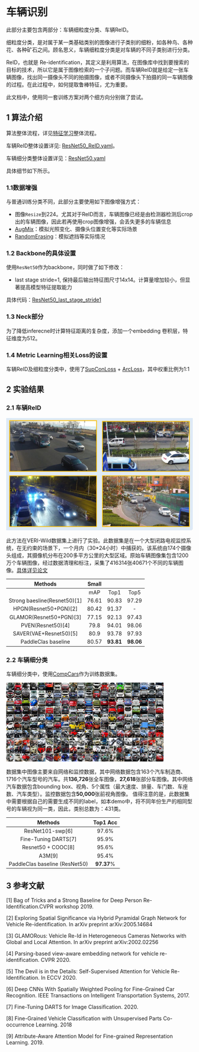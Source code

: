 # 车辆识别
此部分主要包含两部分：车辆细粒度分类、车辆ReID。

细粒度分类，是对属于某一类基础类别的图像进行子类别的细粉，如各种鸟、各种花、各种矿石之间。顾名思义，车辆细粒度分类是对车辆的不同子类别进行分类。

ReID，也就是 Re-identification，其定义是利用算法，在图像库中找到要搜索的目标的技术，所以它是属于图像检索的一个子问题。而车辆ReID就是给定一张车辆图像，找出同一摄像头不同的拍摄图像，或者不同摄像头下拍摄的同一车辆图像的过程。在此过程中，如何提取鲁棒特征，尤为重要。

此文档中，使用同一套训练方案对两个细方向分别做了尝试。

## 1 算法介绍
算法整体流程，详见[特征学习](./feature_learning.md)整体流程。

车辆ReID整体设置详见: [ResNet50_ReID.yaml](../../../ppcls/configs/Vehicle/ResNet50_ReID.yaml)。

车辆细分类整体设置详见：[ResNet50.yaml](../../../ppcls/configs/Vehicle/ResNet50.yaml)

具体细节如下所示。

### 1.1数据增强

与普通训练分类不同，此部分主要使用如下图像增强方式：

- 图像`Resize`到224。尤其对于ReID而言，车辆图像已经是由检测器检测后crop出的车辆图像，因此若再使用crop图像增强，会丢失更多的车辆信息
- [AugMix](https://arxiv.org/abs/1912.02781v1)：模拟光照变化、摄像头位置变化等实际场景
- [RandomErasing](https://arxiv.org/pdf/1708.04896v2.pdf)：模拟遮挡等实际情况

### 1.2 Backbone的具体设置

使用`ResNet50`作为backbone，同时做了如下修改：

 - last stage stride=1, 保持最后输出特征图尺寸14x14。计算量增加较小，但显著提高模型特征提取能力


具体代码：[ResNet50_last_stage_stride1](../../../ppcls/arch/backbone/variant_models/resnet_variant.py)

### 1.3 Neck部分

为了降低inferecne时计算特征距离的复杂度，添加一个embedding 卷积层，特征维度为512。

### 1.4 Metric Learning相关Loss的设置

车辆ReID及细粒度分类中，使用了[SupConLoss](../../../ppcls/loss/supconloss.py) + [ArcLoss](../../../ppcls/arch/gears/arcmargin.py)，其中权重比例为1:1

## 2 实验结果

### 2.1 车辆ReID

<img src="../../images/recognition/vehicle/cars.JPG" style="zoom:50%;" />

此方法在VERI-Wild数据集上进行了实验。此数据集是在一个大型闭路电视监控系统，在无约束的场景下，一个月内（30*24小时）中捕获的。该系统由174个摄像头组成，其摄像机分布在200多平方公里的大型区域。原始车辆图像集包含1200万个车辆图像，经过数据清理和标注，采集了416314张40671个不同的车辆图像。[具体详见论文](https://github.com/PKU-IMRE/VERI-Wild)

|         **Methods**          | **Small** |           |           |
| :--------------------------: | :-------: | :-------: | :-------: |
|                              |    mAP    |   Top1    |   Top5    |
| Strong baesline(Resnet50)[1] |   76.61   |   90.83   |   97.29   |
|    HPGN(Resnet50+PGN)[2]     |   80.42   |   91.37   |     -     |
|   GLAMOR(Resnet50+PGN)[3]    |   77.15   |   92.13   |   97.43   |
|      PVEN(Resnet50)[4]       |   79.8    |   94.01   |   98.06   |
|    SAVER(VAE+Resnet50)[5]    |   80.9    |   93.78   |   97.93   |
|     PaddleClas  baseline     |   80.57   | **93.81** | **98.06** |

### 2.2 车辆细分类

车辆细分类中，使用[CompCars](http://mmlab.ie.cuhk.edu.hk/datasets/comp_cars/index.html)作为训练数据集。

![](../../images/recognition/vehicle/CompCars.png)

数据集中图像主要来自网络和监控数据，其中网络数据包含163个汽车制造商、1716个汽车型号的汽车。共**136,726**张全车图像，**27,618**张部分车图像。其中网络汽车数据包含bounding box、视角、5个属性（最大速度、排量、车门数、车座数、汽车类型）。监控数据包含**50,000**张前视角图像。
值得注意的是，此数据集中需要根据自己的需要生成不同的label，如本demo中，将不同年份生产的相同型号的车辆视为同一类，因此，类别总数为：431类。

|           **Methods**           |  Top1 Acc  |
| :-----------------------------: | :--------: |
|        ResNet101-swp[6]         |   97.6%    |
|      Fine-Tuning DARTS[7]       |   95.9%    |
|       Resnet50 + COOC[8]        |   95.6%    |
|             A3M[9]              |   95.4%    |
| PaddleClas  baseline (ResNet50) | **97.37**% |

## 3 参考文献

[1] Bag of Tricks and a Strong Baseline for Deep Person Re-Identification.CVPR workshop 2019.

[2] Exploring Spatial Significance via Hybrid Pyramidal Graph Network for Vehicle Re-identification. In arXiv preprint arXiv:2005.14684

[3] GLAMORous: Vehicle Re-Id in Heterogeneous Cameras Networks with Global and Local Attention. In arXiv preprint arXiv:2002.02256

[4] Parsing-based view-aware embedding network for vehicle re-identification. CVPR 2020.

[5] The Devil is in the Details: Self-Supervised Attention for Vehicle Re-Identification. In ECCV 2020.

[6] Deep CNNs With Spatially Weighted Pooling for Fine-Grained Car Recognition. IEEE Transactions on Intelligent Transportation Systems, 2017.

[7] Fine-Tuning DARTS for Image Classification. 2020.

[8] Fine-Grained Vehicle Classification with Unsupervised Parts Co-occurrence Learning. 2018

[9] Attribute-Aware Attention Model for Fine-grained Representation Learning. 2019.
